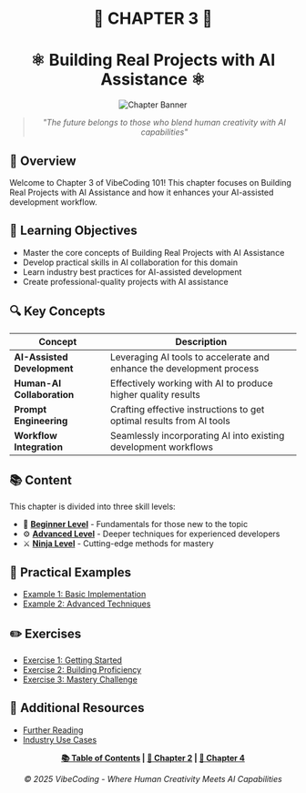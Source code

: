 <div align="center">

# 🔧 CHAPTER 3 🔧

# ⚛️ Building Real Projects with AI Assistance ⚛️

![Chapter Banner](https://i.imgur.com/XYZ123.png)

</div>

<div align="center">

> *"The future belongs to those who blend human creativity with AI capabilities"*

</div>

## 🌟 Overview

Welcome to Chapter 3 of VibeCoding 101! This chapter focuses on Building Real Projects with AI Assistance and how it enhances your AI-assisted development workflow.

## 🎯 Learning Objectives

- Master the core concepts of Building Real Projects with AI Assistance
- Develop practical skills in AI collaboration for this domain
- Learn industry best practices for AI-assisted development
- Create professional-quality projects with AI assistance

## 🔍 Key Concepts

| Concept | Description |
|---------|-------------|
| **AI-Assisted Development** | Leveraging AI tools to accelerate and enhance the development process |
| **Human-AI Collaboration** | Effectively working with AI to produce higher quality results |
| **Prompt Engineering** | Crafting effective instructions to get optimal results from AI tools |
| **Workflow Integration** | Seamlessly incorporating AI into existing development workflows |

## 📚 Content

This chapter is divided into three skill levels:

- 🔰 [**Beginner Level**](./Chapter_3_Beginner.md) - Fundamentals for those new to the topic
- ⚙️ [**Advanced Level**](./Chapter_3_Advanced.md) - Deeper techniques for experienced developers
- ⚔️ [**Ninja Level**](./Chapter_3_Ninja.md) - Cutting-edge methods for mastery

## 🧪 Practical Examples

- [Example 1: Basic Implementation](./examples/example_1.md)
- [Example 2: Advanced Techniques](./examples/example_2.md)

## ✏️ Exercises

- [Exercise 1: Getting Started](./exercises/exercise_1_placeholder.md)
- [Exercise 2: Building Proficiency](./exercises/exercise_2_placeholder.md) 
- [Exercise 3: Mastery Challenge](./exercises/exercise_3_placeholder.md)

## 📖 Additional Resources

- [Further Reading](./Further_Reading.md)
- [Industry Use Cases](./examples/industry_cases.md)

<div align="center">

**[📚 Table of Contents](../README.md) | [🚀 Chapter 2](../Chapter_02_*) | [🔌 Chapter 4](../Chapter_04_*)**

</div>

<div align="center">

*© 2025 VibeCoding - Where Human Creativity Meets AI Capabilities*

</div>
